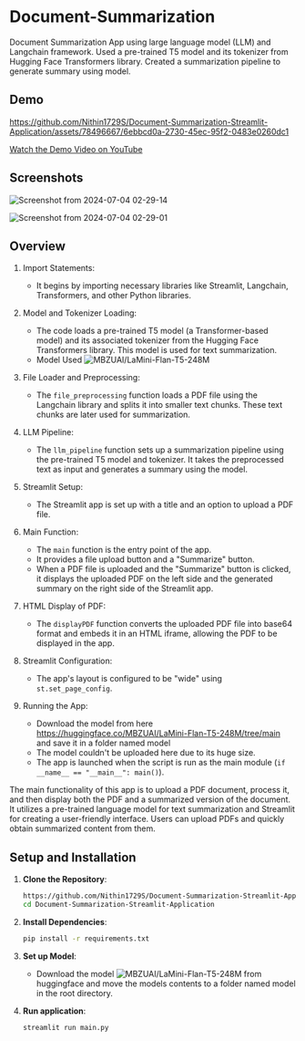 # Document-Summarization
Document Summarization App using large language model (LLM) and Langchain framework. Used a pre-trained T5 model and its tokenizer from Hugging Face Transformers library. 
Created a summarization pipeline to generate summary using model.

## Demo



https://github.com/Nithin1729S/Document-Summarization-Streamlit-Application/assets/78496667/6ebbcd0a-2730-45ec-95f2-0483e0260dc1




[Watch the Demo Video on YouTube](https://youtu.be/GOR-pIVZ04w)

## Screenshots
![Screenshot from 2024-07-04 02-29-14](https://github.com/Nithin1729S/Document-Summarization-Streamlit-Application/assets/78496667/619b8fdc-c40c-4526-889a-2087349891f6)

![Screenshot from 2024-07-04 02-29-01](https://github.com/Nithin1729S/Document-Summarization-Streamlit-Application/assets/78496667/ff6ce5f2-c117-40bd-8c56-dcf912bbfbde)

## Overview
1. Import Statements:
   - It begins by importing necessary libraries like Streamlit, Langchain, Transformers, and other Python libraries.

2. Model and Tokenizer Loading:
   - The code loads a pre-trained T5 model (a Transformer-based model) and its associated tokenizer from the Hugging Face Transformers library.
     This model is used for text summarization.
   - Model Used ![MBZUAI/LaMini-Flan-T5-248M](https://huggingface.co/MBZUAI/LaMini-Flan-T5-248M) 

3. File Loader and Preprocessing:
   - The `file_preprocessing` function loads a PDF file using the Langchain library and splits it into smaller text chunks. These text chunks are later used for
     summarization.

4. LLM Pipeline:
   - The `llm_pipeline` function sets up a summarization pipeline using the pre-trained T5 model and tokenizer. It takes the preprocessed text as input and generates
     a summary using the model.

5. Streamlit Setup:
   - The Streamlit app is set up with a title and an option to upload a PDF file.

6. Main Function:
   - The `main` function is the entry point of the app.
   - It provides a file upload button and a "Summarize" button.
   - When a PDF file is uploaded and the "Summarize" button is clicked, it displays the uploaded PDF on the left side and the generated summary on the right side
     of the Streamlit app.

7. HTML Display of PDF:
   - The `displayPDF` function converts the uploaded PDF file into base64 format and embeds it in an HTML iframe, allowing the PDF to be displayed in the app.

8. Streamlit Configuration:
   - The app's layout is configured to be "wide" using `st.set_page_config`.

9. Running the App:
   - Download the model from here https://huggingface.co/MBZUAI/LaMini-Flan-T5-248M/tree/main and save it in a folder named model
   - The model couldn't be uploaded here due to its huge size.
   - The app is launched when the script is run as the main module (`if __name__ == "__main__": main()`).

The main functionality of this app is to upload a PDF document, process it, and then display both the PDF and a summarized version of the document.
It utilizes a pre-trained language model for text summarization and Streamlit for creating a user-friendly interface. Users can upload PDFs and quickly obtain 
summarized content from them.


## Setup and Installation

1. **Clone the Repository**:
    ```bash
    https://github.com/Nithin1729S/Document-Summarization-Streamlit-Application.git
    cd Document-Summarization-Streamlit-Application
    ```

2. **Install Dependencies**:
    ```bash
    pip install -r requirements.txt
    ```

3. **Set up Model**:
    - Download the model ![MBZUAI/LaMini-Flan-T5-248M](https://huggingface.co/MBZUAI/LaMini-Flan-T5-248M) from huggingface and move the models contents to a folder named model in the root directory.
      
4. **Run application**:
    ```bash
    streamlit run main.py
    ```
